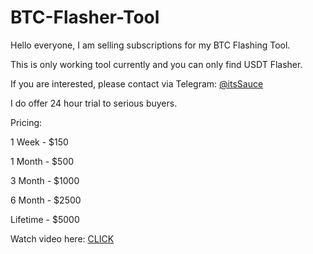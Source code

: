 # BTC-Flasher-Tool

Hello everyone, I am selling subscriptions for my BTC Flashing Tool.

This is only working tool currently and you can only find USDT Flasher.

If you are interested, please contact via Telegram: [@itsSauce](https://t.me/itsSauce)

I do offer 24 hour trial to serious buyers.



Pricing:

1 Week - $150

1 Month - $500

3 Month - $1000

6 Month - $2500

Lifetime - $5000



Watch video here: [CLICK​](https://vimeo.com/1050920774)
